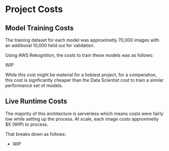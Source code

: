 # Project Costs

## Model Training Costs

The training dataset for each model was approximetly 70,000 images with an additional 10,000 held out for validation.

Using AWS Rekognition, the costs to train these models was as follows:

WIP

While this cost might be material for a hobiest project, for a comperation, this cost is signficantly cheaper than the Data Scientist cost to train a similar performance set of models.

## Live Runtime Costs

The majority of this architecture is serverless which means costs were fairly low while setting up the process. At scale, each image costs approximetly $X (WIP) to process.

That breaks down as follows:  

+ WIP
